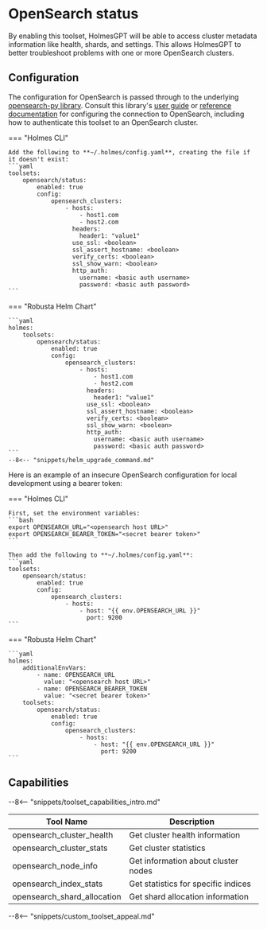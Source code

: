 # OpenSearch status

By enabling this toolset, HolmesGPT will be able to access cluster metadata information like health, shards, and settings. This allows HolmesGPT to better troubleshoot problems with one or more OpenSearch clusters.

## Configuration

The configuration for OpenSearch is passed through to the underlying [opensearch-py library](https://github.com/opensearch-project/opensearch-py). Consult this library's [user guide](https://github.com/opensearch-project/opensearch-py/blob/main/USER_GUIDE.md) or [reference documentation](https://opensearch-project.github.io/opensearch-py/api-ref/clients/opensearch_client.html) for configuring the connection to OpenSearch, including how to authenticate this toolset to an OpenSearch cluster.

=== "Holmes CLI"

    Add the following to **~/.holmes/config.yaml**, creating the file if it doesn't exist:
    ```yaml
    toolsets:
        opensearch/status:
            enabled: true
            config:
                opensearch_clusters:
                    - hosts:
                        - host1.com
                        - host2.com
                      headers:
                        header1: "value1"
                      use_ssl: <boolean>
                      ssl_assert_hostname: <boolean>
                      verify_certs: <boolean>
                      ssl_show_warn: <boolean>
                      http_auth:
                        username: <basic auth username>
                        password: <basic auth password>
    ```

=== "Robusta Helm Chart"

    ```yaml
    holmes:
        toolsets:
            opensearch/status:
                enabled: true
                config:
                    opensearch_clusters:
                        - hosts:
                            - host1.com
                            - host2.com
                          headers:
                            header1: "value1"
                          use_ssl: <boolean>
                          ssl_assert_hostname: <boolean>
                          verify_certs: <boolean>
                          ssl_show_warn: <boolean>
                          http_auth:
                            username: <basic auth username>
                            password: <basic auth password>
    ```
    --8<-- "snippets/helm_upgrade_command.md"

Here is an example of an insecure OpenSearch configuration for local development using a bearer token:

=== "Holmes CLI"

    First, set the environment variables:
    ```bash
    export OPENSEARCH_URL="<opensearch host URL>"
    export OPENSEARCH_BEARER_TOKEN="<secret bearer token>"
    ```

    Then add the following to **~/.holmes/config.yaml**:
    ```yaml
    toolsets:
        opensearch/status:
            enabled: true
            config:
                opensearch_clusters:
                    - hosts:
                        - host: "{{ env.OPENSEARCH_URL }}"
                          port: 9200
    ```

=== "Robusta Helm Chart"

    ```yaml
    holmes:
        additionalEnvVars:
            - name: OPENSEARCH_URL
              value: "<opensearch host URL>"
            - name: OPENSEARCH_BEARER_TOKEN
              value: "<secret bearer token>"
        toolsets:
            opensearch/status:
                enabled: true
                config:
                    opensearch_clusters:
                        - hosts:
                            - host: "{{ env.OPENSEARCH_URL }}"
                              port: 9200
    ```

## Capabilities

--8<-- "snippets/toolset_capabilities_intro.md"

| Tool Name | Description |
|-----------|-------------|
| opensearch_cluster_health | Get cluster health information |
| opensearch_cluster_stats | Get cluster statistics |
| opensearch_node_info | Get information about cluster nodes |
| opensearch_index_stats | Get statistics for specific indices |
| opensearch_shard_allocation | Get shard allocation information |

--8<-- "snippets/custom_toolset_appeal.md"
